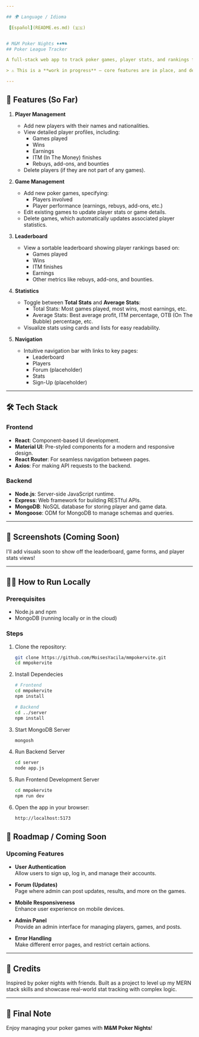 ```yaml
---

## 🌍 Language / Idioma

 [Español](README.es.md) (🇪🇸)


# M&M Poker Nights ♦️♠️♥️♣️
## Poker League Tracker

A full-stack web app to track poker games, player stats, and rankings for casual poker nights or local leagues. Built with the MERN stack (MongoDB, Express, React, Node.js), this app automatically calculates individual and global stats after each game.

> ⚠️ This is a **work in progress** — core features are in place, and development is ongoing!

---
```


## 🚀 Features (So Far)
1. **Player Management**
   - Add new players with their names and nationalities.
   - View detailed player profiles, including:
     - Games played
     - Wins
     - Earnings
     - ITM (In The Money) finishes
     - Rebuys, add-ons, and bounties
   - Delete players (if they are not part of any games).

2. **Game Management**
   - Add new poker games, specifying:
     - Players involved
     - Player performance (earnings, rebuys, add-ons, etc.)
   - Edit existing games to update player stats or game details.
   - Delete games, which automatically updates associated player statistics.

3. **Leaderboard**
   - View a sortable leaderboard showing player rankings based on:
     - Games played
     - Wins
     - ITM finishes
     - Earnings
     - Other metrics like rebuys, add-ons, and bounties.

4. **Statistics**
   - Toggle between **Total Stats** and **Average Stats**:
     - Total Stats: Most games played, most wins, most earnings, etc.
     - Average Stats: Best average profit, ITM percentage, OTB (On The Bubble) percentage, etc.
   - Visualize stats using cards and lists for easy readability.

5. **Navigation**
   - Intuitive navigation bar with links to key pages:
     - Leaderboard
     - Players
     - Forum (placeholder)
     - Stats
     - Sign-Up (placeholder)

---

## 🛠️ Tech Stack

### **Frontend**
- **React**: Component-based UI development.
- **Material UI**: Pre-styled components for a modern and responsive design.
- **React Router**: For seamless navigation between pages.
- **Axios**: For making API requests to the backend.

### **Backend**
- **Node.js**: Server-side JavaScript runtime.
- **Express**: Web framework for building RESTful APIs.
- **MongoDB**: NoSQL database for storing player and game data.
- **Mongoose**: ODM for MongoDB to manage schemas and queries.


---

## 📸 Screenshots (Coming Soon)

I'll add visuals soon to show off the leaderboard, game forms, and player stats views!

---

## 🧑‍💻 How to Run Locally
### Prerequisites
- Node.js and npm
- MongoDB (running locally or in the cloud)

### Steps
1. Clone the repository:
   ```bash
   git clone https://github.com/MoisesYacila/mmpokervite.git
   cd mmpokervite

2. Install Dependecies
   ```bash
   # Frontend
   cd mmpokervite
   npm install

   # Backend
   cd ../server
   npm install
3. Start MongoDB Server
   ```bash
   mongosh

4. Run Backend Server
     ```bash
    cd server
    node app.js

5. Run Frontend Development Server
   ```bash
   cd mmpokervite
   npm run dev

6. Open the app in your browser:
    ```bash
    http://localhost:5173

## 📅 Roadmap / Coming Soon

### Upcoming Features

- **User Authentication**  
  Allow users to sign up, log in, and manage their accounts.

- **Forum (Updates)**  
  Page where admin can post updates, results, and more on the games.

- **Mobile Responsiveness**  
  Enhance user experience on mobile devices.

- **Admin Panel**  
  Provide an admin interface for managing players, games, and posts.

- **Error Handling**  
  Make different error pages, and restrict certain actions.

---

## 🌟 Credits

Inspired by poker nights with friends. Built as a project to level up my MERN stack skills and showcase real-world stat tracking with complex logic.

---

## 🎉 Final Note

Enjoy managing your poker games with **M&M Poker Nights**!
